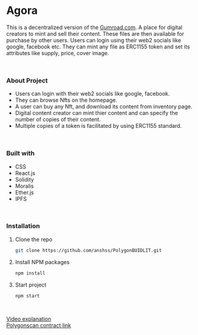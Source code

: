 # Agora
This is a decentralized version of the [Gumroad.com](https://gumroad.com/). A place for digital creators to mint and sell their content. These files are then available for purchase by other users. Users can login using their web2 socials like google, facebook etc. They can mint any file as ERC1155 token and set its attributes like supply, price, cover image.

<br/>

### About Project
- Users can login with their web2 socials like google, facebook.
- They can browse Nfts on the homepage.
- A user can buy any Nft, and download its content from inventory page.
- Digital content creator can mint thier content and can specify the number of copies of their content.
- Multiple copies of a token is facilitated by using ERC1155 standard.


<br/>

### Built with
- CSS
- React.js
- Solidity
- Moralis
- Ether.js
- IPFS

<br/>

### Installation

1. Clone the repo
   ```sh
   git clone https://github.com/anshss/PolygonBUIDLIT.git
   
   ```
2. Install NPM packages
   ```sh
   npm install
   ```
   
3. Start project
   ```sh
   npm start
   ```

<br/>

[Video explanation]()
<br/>
[Polygonscan contract link]()

<br/>
<br/>


